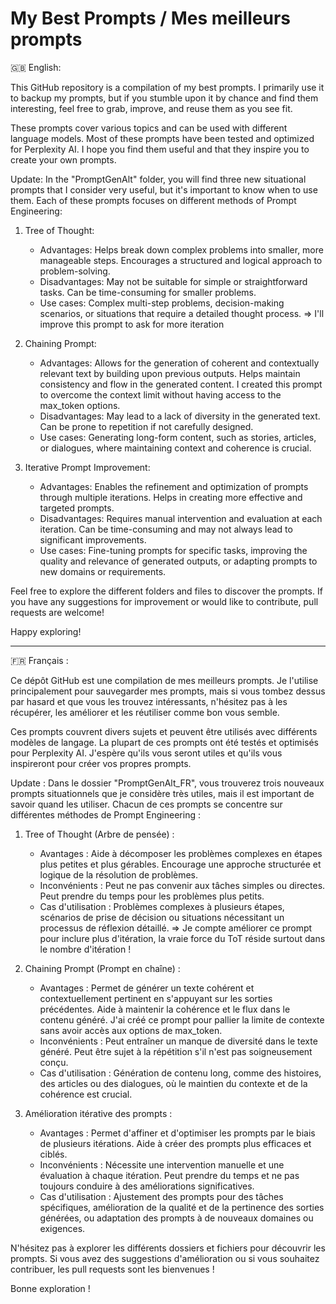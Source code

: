 # My Best Prompts / Mes meilleurs prompts

🇬🇧 English:

This GitHub repository is a compilation of my best prompts. I primarily use it to backup my prompts, but if you stumble upon it by chance and find them interesting, feel free to grab, improve, and reuse them as you see fit.

These prompts cover various topics and can be used with different language models. Most of these prompts have been tested and optimized for Perplexity AI. I hope you find them useful and that they inspire you to create your own prompts.

Update: In the "PromptGenAlt" folder, you will find three new situational prompts that I consider very useful, but it's important to know when to use them. Each of these prompts focuses on different methods of Prompt Engineering:

1. Tree of Thought:
   - Advantages: Helps break down complex problems into smaller, more manageable steps. Encourages a structured and logical approach to problem-solving.
   - Disadvantages: May not be suitable for simple or straightforward tasks. Can be time-consuming for smaller problems.
   - Use cases: Complex multi-step problems, decision-making scenarios, or situations that require a detailed thought process.
=>   I'll improve this prompt to ask for more iteration

2. Chaining Prompt:
   - Advantages: Allows for the generation of coherent and contextually relevant text by building upon previous outputs. Helps maintain consistency and flow in the generated content. I created this prompt to overcome the context limit without having access to the max_token options.
   - Disadvantages: May lead to a lack of diversity in the generated text. Can be prone to repetition if not carefully designed.
   - Use cases: Generating long-form content, such as stories, articles, or dialogues, where maintaining context and coherence is crucial.

3. Iterative Prompt Improvement:
   - Advantages: Enables the refinement and optimization of prompts through multiple iterations. Helps in creating more effective and targeted prompts.
   - Disadvantages: Requires manual intervention and evaluation at each iteration. Can be time-consuming and may not always lead to significant improvements.
   - Use cases: Fine-tuning prompts for specific tasks, improving the quality and relevance of generated outputs, or adapting prompts to new domains or requirements.

Feel free to explore the different folders and files to discover the prompts. If you have any suggestions for improvement or would like to contribute, pull requests are welcome!

Happy exploring!

---

🇫🇷 Français :

Ce dépôt GitHub est une compilation de mes meilleurs prompts. Je l'utilise principalement pour sauvegarder mes prompts, mais si vous tombez dessus par hasard et que vous les trouvez intéressants, n'hésitez pas à les récupérer, les améliorer et les réutiliser comme bon vous semble.

Ces prompts couvrent divers sujets et peuvent être utilisés avec différents modèles de langage. La plupart de ces prompts ont été testés et optimisés pour Perplexity AI. J'espère qu'ils vous seront utiles et qu'ils vous inspireront pour créer vos propres prompts.

Update : Dans le dossier "PromptGenAlt_FR", vous trouverez trois nouveaux prompts situationnels que je considère très utiles, mais il est important de savoir quand les utiliser. Chacun de ces prompts se concentre sur différentes méthodes de Prompt Engineering :

1. Tree of Thought (Arbre de pensée) :
   - Avantages : Aide à décomposer les problèmes complexes en étapes plus petites et plus gérables. Encourage une approche structurée et logique de la résolution de problèmes.
   - Inconvénients : Peut ne pas convenir aux tâches simples ou directes. Peut prendre du temps pour les problèmes plus petits.
   - Cas d'utilisation : Problèmes complexes à plusieurs étapes, scénarios de prise de décision ou situations nécessitant un processus de réflexion détaillé.
=> Je compte améliorer ce prompt pour inclure plus d'itération, la vraie force du ToT réside surtout dans le nombre d'itération !

2. Chaining Prompt (Prompt en chaîne) :
   - Avantages : Permet de générer un texte cohérent et contextuellement pertinent en s'appuyant sur les sorties précédentes. Aide à maintenir la cohérence et le flux dans le contenu généré. J'ai créé ce prompt pour pallier la limite de contexte sans avoir accès aux options de max_token.
   - Inconvénients : Peut entraîner un manque de diversité dans le texte généré. Peut être sujet à la répétition s'il n'est pas soigneusement conçu.
   - Cas d'utilisation : Génération de contenu long, comme des histoires, des articles ou des dialogues, où le maintien du contexte et de la cohérence est crucial.

3. Amélioration itérative des prompts :
   - Avantages : Permet d'affiner et d'optimiser les prompts par le biais de plusieurs itérations. Aide à créer des prompts plus efficaces et ciblés.
   - Inconvénients : Nécessite une intervention manuelle et une évaluation à chaque itération. Peut prendre du temps et ne pas toujours conduire à des améliorations significatives.
   - Cas d'utilisation : Ajustement des prompts pour des tâches spécifiques, amélioration de la qualité et de la pertinence des sorties générées, ou adaptation des prompts à de nouveaux domaines ou exigences.

N'hésitez pas à explorer les différents dossiers et fichiers pour découvrir les prompts. Si vous avez des suggestions d'amélioration ou si vous souhaitez contribuer, les pull requests sont les bienvenues !

Bonne exploration !
